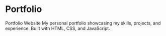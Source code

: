 # Portfolio
Portfolio Website My personal portfolio showcasing my skills, projects, and experience. Built with HTML, CSS, and JavaScript.
